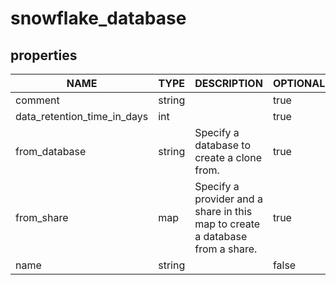 
# snowflake_database

<!-- These docs are auto-generated by code in ./docgen, run by with make docs. Manual edits will be overwritten. -->

## properties

|            NAME             |  TYPE  |                                  DESCRIPTION                                  | OPTIONAL | REQUIRED  | COMPUTED | DEFAULT |
|-----------------------------|--------|-------------------------------------------------------------------------------|----------|-----------|----------|---------|
| comment                     | string |                                                                               | true     | false     | false    | ""      |
| data_retention_time_in_days | int    |                                                                               | true     | false     | true     |         |
| from_database               | string | Specify a database to create a clone from.                                    | true     | false     | false    |         |
| from_share                  | map    | Specify a provider and a share in this map to create a database from a share. | true     | false     | false    |         |
| name                        | string |                                                                               | false    | true      | false    |         |
